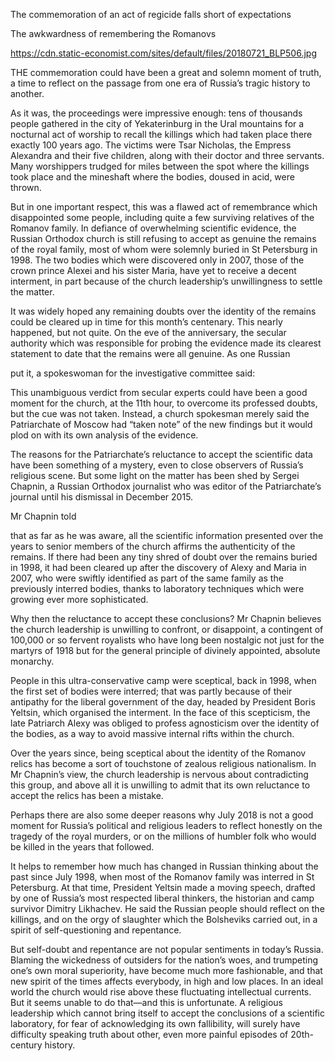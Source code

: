 The commemoration of an act of regicide falls short of expectations 

The awkwardness of remembering the Romanovs

https://cdn.static-economist.com/sites/default/files/20180721_BLP506.jpg

THE commemoration could have been a great and solemn moment of truth, a time to reflect on the passage from one era of Russia’s tragic history to another. 

As it was, the proceedings were impressive enough: tens of thousands people gathered in the city of Yekaterinburg in the Ural mountains for a nocturnal act of worship to recall the killings which had taken place there exactly 100 years ago. The victims were Tsar Nicholas, the Empress Alexandra and their five children, along with their doctor and three servants. Many worshippers trudged for miles between the spot where the killings took place and the mineshaft where the bodies, doused in acid, were thrown.

But in one important respect, this was a flawed act of remembrance which disappointed some people, including quite a few surviving relatives of the Romanov family. In defiance of overwhelming scientific evidence, the Russian Orthodox church is still refusing to accept as genuine the remains of the royal family, most of whom were solemnly buried in St Petersburg in 1998. The two bodies which were discovered only in 2007, those of the crown prince Alexei and his sister Maria, have yet to receive a decent interment, in part because of the church leadership’s unwillingness to settle the matter. 

It was widely hoped any remaining doubts over the identity of the remains could be cleared up in time for this month’s centenary. This nearly happened, but not quite. On the eve of the anniversary, the secular authority which was responsible for probing the evidence made its clearest statement to date that the remains were all genuine. As one Russian 

 put it, a spokeswoman for the investigative committee said:

This unambiguous verdict from secular experts could have been a good moment for the church, at the 11th hour, to overcome its professed doubts, but the cue was not taken. Instead, a church spokesman merely said the Patriarchate of Moscow had “taken note” of the new findings but it would plod on with its own analysis of the evidence.

The reasons for the Patriarchate’s reluctance to accept the scientific data have been something of a mystery, even to close observers of Russia’s religious scene. But some light on the matter has been shed by Sergei Chapnin, a Russian Orthodox journalist who was editor of the Patriarchate’s journal until his dismissal in December 2015.

Mr Chapnin told 

 that as far as he was aware, all the scientific information presented over the years to senior members of the church affirms the authenticity of the remains. If there had been any tiny shred of doubt over the remains buried in 1998, it had been cleared up after the discovery of Alexy and Maria in 2007, who were swiftly identified as part of the same family as the previously interred bodies, thanks to laboratory techniques which were growing ever more sophisticated. 

Why then the reluctance to accept these conclusions? Mr Chapnin believes the church leadership is unwilling to confront, or disappoint, a contingent of 100,000 or so fervent royalists who have long been nostalgic not just for the martyrs of 1918 but for the general principle of divinely appointed, absolute monarchy. 

People in this ultra-conservative camp were sceptical, back in 1998, when the first set of bodies were interred; that was partly because of their antipathy for the liberal government of the day, headed by President Boris Yeltsin, which organised the interment. In the face of this scepticism, the late Patriarch Alexy was obliged to profess agnosticism over the identity of the bodies, as a way to avoid massive internal rifts within the church.

Over the years since, being sceptical about the identity of the Romanov relics has become a sort of touchstone of zealous religious nationalism. In Mr Chapnin’s view, the church leadership is nervous about contradicting this group, and above all it is unwilling to admit that its own reluctance to accept the relics has been a mistake.

Perhaps there are also some deeper reasons why July 2018 is not a good moment for Russia’s political and religious leaders to reflect honestly on the tragedy of the royal murders, or on the millions of humbler folk who would be killed in the years that followed.

It helps to remember how much has changed in Russian thinking about the past since July 1998, when most of the Romanov family was interred in St Petersburg. At that time, President Yeltsin made a moving speech, drafted by one of Russia’s most respected liberal thinkers, the historian and camp survivor Dimitry Likhachev. He said the Russian people should reflect on the killings, and on the orgy of slaughter which the Bolsheviks carried out, in a spirit of self-questioning and repentance. 

But self-doubt and repentance are not popular sentiments in today’s Russia. Blaming the wickedness of outsiders for the nation’s woes, and trumpeting one’s own moral superiority, have become much more fashionable, and that new spirit of the times affects everybody, in high and low places. In an ideal world the church would rise above these fluctuating intellectual currents. But it seems unable to do that—and this is unfortunate. A religious leadership which cannot bring itself to accept the conclusions of a scientific laboratory, for fear of acknowledging its own fallibility, will surely have difficulty speaking truth about other, even more painful episodes of 20th-century history.